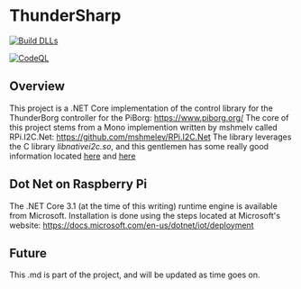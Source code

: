 # ThunderSharp

[![Build DLLs](https://github.com/crazycga/ThunderSharp/actions/workflows/dotnet.yml/badge.svg)](https://github.com/crazycga/ThunderSharp/actions/workflows/dotnet.yml)

[![CodeQL](https://github.com/crazycga/ThunderSharp/actions/workflows/codeql-analysis.yml/badge.svg)](https://github.com/crazycga/ThunderSharp/actions/workflows/codeql-analysis.yml)

## Overview
This project is a .NET Core implementation of the control library for the ThunderBorg controller for the PiBorg: https://www.piborg.org/
The core of this project stems from a Mono implemention written by mshmelv called RPi.I2C.Net: https://github.com/mshmelev/RPi.I2C.Net
The library leverages the C library *libnativei2c.so*, and this gentlemen has some really good information located [here](http://blog.mshmelev.com/2013/06/connecting-raspberry-pi-and-arduino-software.html) and [here](http://blog.mshmelev.com/2013/06/connecting-raspberry-pi-and-arduino.html)

## Dot Net on Raspberry Pi
The .NET Core 3.1 (at the time of this writing) runtime engine is available from Microsoft.  Installation is done using the steps
located at Microsoft's website: https://docs.microsoft.com/en-us/dotnet/iot/deployment

## Future
This .md is part of the project, and will be updated as time goes on.
